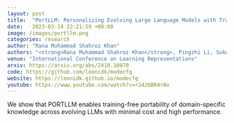 ```yaml
---
layout: post
title:  "PortLLM: Personalizing Evolving Large Language Models with Training-Free and Portable Model Patches"
date:   2023-03-14 22:21:59 +00:00
image: /images/portllm.png
categories: research
author: "Rana Muhammad Shahroz Khan"
authors: "<strong>Rana Muhammad Shahroz Khan</strong>, Pingzhi Li, Sukwon Yun, Zhenyu Wang, Shahriar Nirjon, Chau-Wai Wong, Tianlong Chen"
venue: "International Conference on Learning Representations"
arxiv: https://arxiv.org/abs/2410.10870
code: https://github.com/leonidk/modecfg
website: https://leonidk.github.io/modecfg
youtube: https://www.youtube.com/watch?v=r2426BR4r8o
---
```

We show that PORTLLM enables training-free portability of domain-specific knowledge across evolving LLMs with minimal cost and high performance.